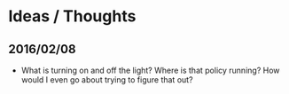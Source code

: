 Ideas / Thoughts
=====

2016/02/08
----------

- What is turning on and off the light? Where is that policy running?
How would I even go about trying to figure that out?


